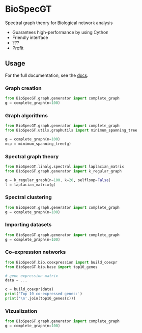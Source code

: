 # BioSpecGT
Spectral graph theory for Biological network analysis

* Guarantees high-performance by using Cython
* Friendly interface
* ???
* Profit


## Usage
For the full documentation, see the [docs](https://requests.readthedocs.io/en/master/).

### Graph creation
 ```python
from BioSpecGT.graph.generator import complete_graph
g = complete_graph(n=100)
```

### Graph algorithms
 ```python
from BioSpecGT.graph.generator import complete_graph
from BioSpecGT.utils.graphutils import minimum_spanning_tree

g = complete_graph(n=100)
msp = minimum_spanning_tree(g)
```


### Spectral graph theory
```python
from BioSpecGT.linalg.spectral import laplacian_matrix
from BioSpecGT.graph.generator import k_regular_graph

g = k_regular_graph(n=100, k=20, selfloop=False)
l = laplacian_matrix(g)
```

### Spectral clustering
 ```python
from BioSpecGT.graph.generator import complete_graph
g = complete_graph(n=100)
```

### Importing datasets
 ```python
from BioSpecGT.graph.generator import complete_graph
g = complete_graph(n=100)
```


### Co-expression networks
```python
from BioSpecGT.bio.coexpression import build_coexpr
from BioSpecGT.bio.base import top10_genes

# gene expression matrix
data = ...

c = build_coexpr(data)
print('Top 10 co-expressed genes:')
print('\n'.join(top10_genes(c)))
```


### Vizualization
 ```python
from BioSpecGT.graph.generator import complete_graph
g = complete_graph(n=100)
```
